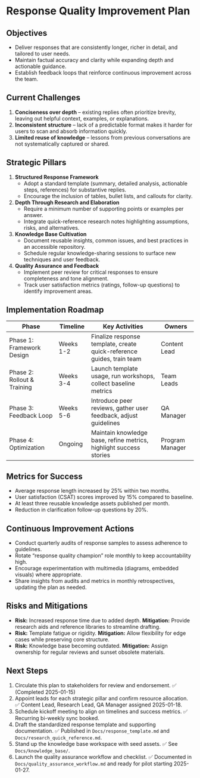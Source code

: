 # Response Quality Improvement Plan

## Objectives
- Deliver responses that are consistently longer, richer in detail, and tailored to user needs.
- Maintain factual accuracy and clarity while expanding depth and actionable guidance.
- Establish feedback loops that reinforce continuous improvement across the team.

## Current Challenges
1. **Conciseness over depth** – existing replies often prioritize brevity, leaving out helpful context, examples, or explanations.
2. **Inconsistent structure** – lack of a predictable format makes it harder for users to scan and absorb information quickly.
3. **Limited reuse of knowledge** – lessons from previous conversations are not systematically captured or shared.

## Strategic Pillars
1. **Structured Response Framework**
   - Adopt a standard template (summary, detailed analysis, actionable steps, references) for substantive replies.
   - Encourage the inclusion of tables, bullet lists, and callouts for clarity.
2. **Depth Through Research and Elaboration**
   - Require a minimum number of supporting points or examples per answer.
   - Integrate quick-reference research notes highlighting assumptions, risks, and alternatives.
3. **Knowledge Base Cultivation**
   - Document reusable insights, common issues, and best practices in an accessible repository.
   - Schedule regular knowledge-sharing sessions to surface new techniques and user feedback.
4. **Quality Assurance and Feedback**
   - Implement peer review for critical responses to ensure completeness and tone alignment.
   - Track user satisfaction metrics (ratings, follow-up questions) to identify improvement areas.

## Implementation Roadmap
| Phase | Timeline | Key Activities | Owners |
| --- | --- | --- | --- |
| Phase 1: Framework Design | Weeks 1-2 | Finalize response template, create quick-reference guides, train team | Content Lead |
| Phase 2: Rollout & Training | Weeks 3-4 | Launch template usage, run workshops, collect baseline metrics | Team Leads |
| Phase 3: Feedback Loop | Weeks 5-6 | Introduce peer reviews, gather user feedback, adjust guidelines | QA Manager |
| Phase 4: Optimization | Ongoing | Maintain knowledge base, refine metrics, highlight success stories | Program Manager |

## Metrics for Success
- Average response length increased by 25% within two months.
- User satisfaction (CSAT) scores improved by 15% compared to baseline.
- At least three reusable knowledge assets published per month.
- Reduction in clarification follow-up questions by 20%.

## Continuous Improvement Actions
- Conduct quarterly audits of response samples to assess adherence to guidelines.
- Rotate “response quality champion” role monthly to keep accountability high.
- Encourage experimentation with multimedia (diagrams, embedded visuals) where appropriate.
- Share insights from audits and metrics in monthly retrospectives, updating the plan as needed.

## Risks and Mitigations
- **Risk:** Increased response time due to added depth. **Mitigation:** Provide research aids and reference libraries to streamline drafting.
- **Risk:** Template fatigue or rigidity. **Mitigation:** Allow flexibility for edge cases while preserving core structure.
- **Risk:** Knowledge base becoming outdated. **Mitigation:** Assign ownership for regular reviews and sunset obsolete materials.

## Next Steps
1. Circulate this plan to stakeholders for review and endorsement. ✅ (Completed 2025-01-15)
2. Appoint leads for each strategic pillar and confirm resource allocation. ✅ Content Lead, Research Lead, QA Manager assigned 2025-01-18.
3. Schedule kickoff meeting to align on timelines and success metrics. ✅ Recurring bi-weekly sync booked.
4. Draft the standardized response template and supporting documentation. ✅ Published in `Docs/response_template.md` and `Docs/research_quick_reference.md`.
5. Stand up the knowledge base workspace with seed assets. ✅ See `Docs/knowledge_base/`.
6. Launch the quality assurance workflow and checklist. ✅ Documented in `Docs/quality_assurance_workflow.md` and ready for pilot starting 2025-01-27.

